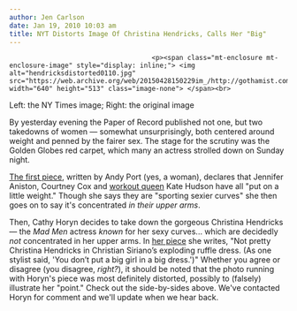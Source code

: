 ```yaml
---
author: Jen Carlson
date: Jan 19, 2010 10:03 am
title: NYT Distorts Image Of Christina Hendricks, Calls Her "Big"
---
```


	
										<p><span class="mt-enclosure mt-enclosure-image" style="display: inline;"> <img alt="hendricksdistorted0110.jpg" src="https://web.archive.org/web/20150428150229im_/http://gothamist.com/attachments/arts_jen/hendricksdistorted0110.jpg" width="640" height="513" class="image-none"> </span><br>
<span class="photo_caption">Left: the NY Times image; Right: the original image</span></p>

<p>By yesterday evening the Paper of Record published not one, but two takedowns of women &#x2014;&#xA0;somewhat unsurprisingly, both centered around weight and penned by the fairer sex. The stage for the scrutiny was the Golden Globes red carpet, which many an actress strolled down on Sunday night. </p>

<p><a href="https://web.archive.org/web/20150428150229/http://tmagazine.blogs.nytimes.com/2010/01/18/now-scrutinizing-a-rounder-golden-globes/">The first piece</a>, written by Andy Port (yes, a woman), declares that Jennifer Aniston, Courtney Cox and <a href="https://web.archive.org/web/20150428150229/http://gothamist.com/2009/12/15/kate_hudson_dumps_a-rod_works_out.php">workout queen</a> Kate Hudson have all &quot;put on a little weight.&quot; Though she says they are &quot;sporting sexier curves&quot; she then goes on to say it&apos;s concentrated <em>in their upper arms</em>.</p>

<p>Then, Cathy Horyn decides to take down the gorgeous Christina Hendricks &#x2014; the <em>Mad Men</em> actress <em>known</em> for her sexy curves... which are decidedly <em>not</em> concentrated in her upper arms. In <a href="https://web.archive.org/web/20150428150229/http://runway.blogs.nytimes.com/2010/01/18/further-reflections-on-a-golden-i/">her piece</a> she writes, &quot;Not pretty Christina Hendricks in Christian Siriano&#x2019;s exploding ruffle dress. (As one stylist said, &apos;You don&#x2019;t put a big girl in a big dress.&apos;)&quot; Whether you agree or disagree (you disagree, <em>right?</em>), it should be noted that the photo running with Horyn&apos;s piece was most definitely distorted, possibly to (falsely) illustrate her &quot;point.&quot; Check out the side-by-sides above. We&apos;ve contacted Horyn for comment and we&apos;ll update when we hear back.</p>					
										
									
				